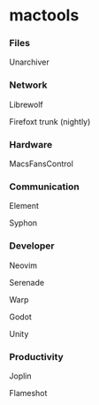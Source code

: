# mactools
### Files
Unarchiver

### Network
Librewolf

Firefoxt trunk (nightly)

### Hardware
MacsFansControl

### Communication

Element

Syphon

### Developer
Neovim

Serenade

Warp

Godot

Unity

### Productivity

Joplin

Flameshot

